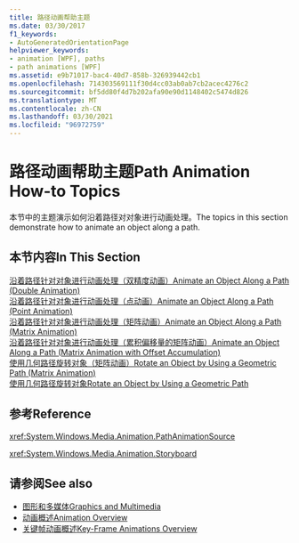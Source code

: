 ```yaml
---
title: 路径动画帮助主题
ms.date: 03/30/2017
f1_keywords:
- AutoGeneratedOrientationPage
helpviewer_keywords:
- animation [WPF], paths
- path animations [WPF]
ms.assetid: e9b71017-bac4-40d7-858b-326939442cb1
ms.openlocfilehash: 714303569111f30d4cc03ab0ab7cb2acec4276c2
ms.sourcegitcommit: bf5dd80f4d7b202afa90e90d1148402c5474d826
ms.translationtype: MT
ms.contentlocale: zh-CN
ms.lasthandoff: 03/30/2021
ms.locfileid: "96972759"
---
```

# <a name="path-animation-how-to-topics"></a><span data-ttu-id="e01df-102">路径动画帮助主题</span><span class="sxs-lookup"><span data-stu-id="e01df-102">Path Animation How-to Topics</span></span>
<span data-ttu-id="e01df-103">本节中的主题演示如何沿着路径对对象进行动画处理。</span><span class="sxs-lookup"><span data-stu-id="e01df-103">The topics in this section demonstrate how to animate an object along a path.</span></span>  
  
## <a name="in-this-section"></a><span data-ttu-id="e01df-104">本节内容</span><span class="sxs-lookup"><span data-stu-id="e01df-104">In This Section</span></span>  
 [<span data-ttu-id="e01df-105">沿着路径针对对象进行动画处理（双精度动画）</span><span class="sxs-lookup"><span data-stu-id="e01df-105">Animate an Object Along a Path (Double Animation)</span></span>](how-to-animate-an-object-along-a-path-double-animation.md)  
 [<span data-ttu-id="e01df-106">沿着路径针对对象进行动画处理（点动画）</span><span class="sxs-lookup"><span data-stu-id="e01df-106">Animate an Object Along a Path (Point Animation)</span></span>](how-to-animate-an-object-along-a-path-point-animation.md)  
 [<span data-ttu-id="e01df-107">沿着路径针对对象进行动画处理（矩阵动画）</span><span class="sxs-lookup"><span data-stu-id="e01df-107">Animate an Object Along a Path (Matrix Animation)</span></span>](how-to-animate-an-object-along-a-path-matrix-animation.md)  
 [<span data-ttu-id="e01df-108">沿着路径针对对象进行动画处理（累积偏移量的矩阵动画）</span><span class="sxs-lookup"><span data-stu-id="e01df-108">Animate an Object Along a Path (Matrix Animation with Offset Accumulation)</span></span>](animate-an-object-along-a-path-matrix-animation-with-offset.md)  
 [<span data-ttu-id="e01df-109">使用几何路径旋转对象（矩阵动画）</span><span class="sxs-lookup"><span data-stu-id="e01df-109">Rotate an Object by Using a Geometric Path (Matrix Animation)</span></span>](how-to-rotate-an-object-by-using-a-geometric-path-matrix-animation.md)  
 [<span data-ttu-id="e01df-110">使用几何路径旋转对象</span><span class="sxs-lookup"><span data-stu-id="e01df-110">Rotate an Object by Using a Geometric Path</span></span>](how-to-rotate-an-object-by-using-a-geometric-path.md)  
  
## <a name="reference"></a><span data-ttu-id="e01df-111">参考</span><span class="sxs-lookup"><span data-stu-id="e01df-111">Reference</span></span>  
 <xref:System.Windows.Media.Animation.PathAnimationSource>  
  
 <xref:System.Windows.Media.Animation.Storyboard>  
  
## <a name="see-also"></a><span data-ttu-id="e01df-112">请参阅</span><span class="sxs-lookup"><span data-stu-id="e01df-112">See also</span></span>

- [<span data-ttu-id="e01df-113">图形和多媒体</span><span class="sxs-lookup"><span data-stu-id="e01df-113">Graphics and Multimedia</span></span>](index.md)
- [<span data-ttu-id="e01df-114">动画概述</span><span class="sxs-lookup"><span data-stu-id="e01df-114">Animation Overview</span></span>](animation-overview.md)
- [<span data-ttu-id="e01df-115">关键帧动画概述</span><span class="sxs-lookup"><span data-stu-id="e01df-115">Key-Frame Animations Overview</span></span>](key-frame-animations-overview.md)
